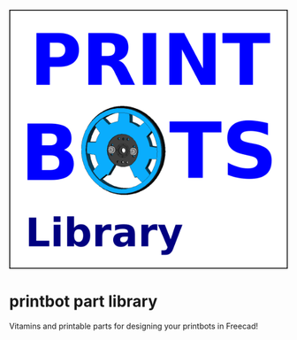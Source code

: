 ![Printbos library logo](Printbots-library-doc/Logo/logo-printbots-parts-library.png "Printbots Library logo")

printbot part library
=====================

Vitamins and printable parts for designing your printbots in Freecad!


